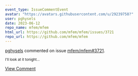 ```yaml
---
event_type: IssueCommentEvent
avatar: "https://avatars.githubusercontent.com/u/29239758?"
user: pghysels
date: 2023-06-12
repo_name: mfem/mfem
html_url: https://github.com/mfem/mfem/issues/3721
repo_url: https://github.com/mfem/mfem
---
```


<a href='https://github.com/pghysels' target='_blank'>pghysels</a> commented on issue <a href='https://github.com/mfem/mfem/issues/3721' target='_blank'>mfem/mfem#3721</a>.

<small>I'll look at it tonight...</small>

<a href='https://github.com/mfem/mfem/issues/3721' target='_blank'>View Comment</a>